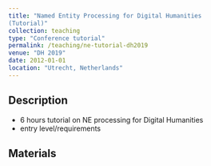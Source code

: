 ```yaml
---
title: "Named Entity Processing for Digital Humanities
(Tutorial)"
collection: teaching
type: "Conference tutorial"
permalink: /teaching/ne-tutorial-dh2019
venue: "DH 2019"
date: 2012-01-01
location: "Utrecht, Netherlands"
---
```


## Description

- 6 hours tutorial on NE processing for Digital Humanities
- entry level/requirements

## Materials

